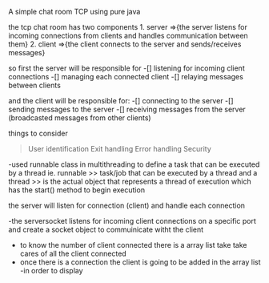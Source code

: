 A simple chat room TCP using pure java 

the tcp chat room has two components 
    1. server =>{the server listens for incoming connections from clients and handles communication between them}
    2. client =>{the client connects to the server and sends/receives messages}


so first the server will be responsible for 
-[] listening for incoming client connections
-[] managing each connected client
-[] relaying messages between clients 


and the client will be responsible for:
-[] connecting to the server
-[] sending messages to the server 
-[] receiving messages from the server (broadcasted messages from other clients)


things to consider 
> User identification 
> Exit handling 
> Error handling 
> Security


[//]: # (coding)
-used runnable class in multithreading to define a task that can be executed by a thread
ie. runnable >> task/job that can be executed by a thread and a thread >> is the actual object that represents a thread of execution which has the start() method to begin execution

the server will listen for connection (client) and handle each connection 

-the serversocket listens for incoming client connections on a specific port and create a socket object to commuinicate witht the client

- to know the number of client connected there is a array list take take cares of all the client connected 
- once there is a connection the client is going to be added in the array list 
-in order to display 